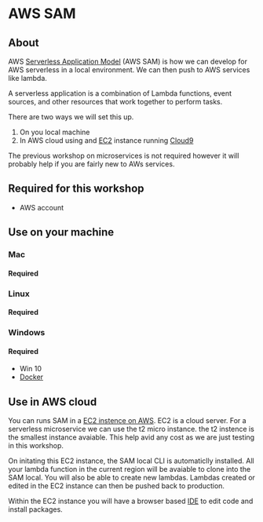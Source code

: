 # AWS SAM

## About

AWS [Serverless Application Model](https://github.com/awslabs/serverless-application-model) (AWS SAM) is how we can develop for AWS serverless in a local environment. We can then push to AWS services like lambda.

A serverless application is a combination of Lambda functions, event sources, and other resources that work together to perform tasks.

There are two ways we will set this up.

1. On you local machine
2. In AWS cloud using and [EC2](https://aws.amazon.com/ec2/) instance running [Cloud9](https://aws.amazon.com/cloud9/)

The previous workshop on microservices is not required however it will probably help if you are fairly new to AWs services.

## Required for this workshop

* AWS account




## Use on your machine

### Mac

#### Required

### Linux

#### Required

### Windows

#### Required

* Win 10
* [Docker](https://hub.docker.com/editions/community/docker-ce-desktop-windows)

## Use in AWS cloud

You can runs SAM in a [EC2 instence on AWS](https://aws.amazon.com/ec2/). EC2 is a cloud server. For a serverless microservice we can use the t2 micro instance. the t2 instence is the smallest instance avaiable. This help avid any cost as we are just testing in this workshop.

On initating this EC2 instance, the SAM local CLI is automaticlly installed. All your lambda function in the current region will be avaiable to clone into the SAM local. You will also be able to create new lambdas. Lambdas created or edited in the EC2 instance can then be pushed back to production.

Within the EC2 instance you will have a browser based [IDE](https://docs.aws.amazon.com/cloud9/latest/user-guide/tutorial.html#tutorial-tour-ide) to edit code and install packages.




